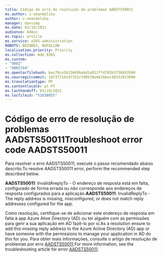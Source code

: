 ```yaml
---
title: Código de erro de resolução de problemas AADSTS50011
ms.author: v-smandalika
author: v-smandalika
manager: dansimp
ms.date: 03/19/2021
audience: Admin
ms.topic: article
ms.service: o365-administration
ROBOTS: NOINDEX, NOFOLLOW
localization_priority: Priority
ms.collection: Adm_O365
ms.custom:
- "9802"
- "9005744"
ms.openlocfilehash: 6acf0ce3615669babd1a912ffd782b3750b93500
ms.sourcegitcommit: 1d73771d147325cfd8578e6816becd8331913890
ms.translationtype: MT
ms.contentlocale: pt-PT
ms.lasthandoff: 03/19/2021
ms.locfileid: "51038055"
---
```

# <a name="troubleshoot-error-code-aadsts50011"></a><span data-ttu-id="bd8bb-102">Código de erro de resolução de problemas AADSTS50011</span><span class="sxs-lookup"><span data-stu-id="bd8bb-102">Troubleshoot error code AADSTS50011</span></span>

<span data-ttu-id="bd8bb-103">Para resolver o erro AADSTS50011, execute o passo recomendado abaixo descrito.</span><span class="sxs-lookup"><span data-stu-id="bd8bb-103">To resolve AADSTS50011 error, perform the recommended step described below.</span></span>

<span data-ttu-id="bd8bb-104">**AADSTS50011**: InvalidAreplyTo - O endereço de resposta está em falta, configurado de forma errada ou não corresponde aos endereços de resposta configurados para a aplicação.</span><span class="sxs-lookup"><span data-stu-id="bd8bb-104">**AADSTS50011**: InvalidReplyTo - The reply address is missing, misconfigured, or does not match reply addresses configured for the app.</span></span>

<span data-ttu-id="bd8bb-105">Como resolução, certifique-se de adicionar este endereço de resposta em falta à app Azure Ative Directory (AD) ou ter alguém com as permissões para gerir a sua aplicação em AD fazê-lo por si.</span><span class="sxs-lookup"><span data-stu-id="bd8bb-105">As a resolution ensure to add this missing reply address to the Azure Active Directory (AD) app or have someone with the permissions to manage your application in AD do this for you.</span></span> <span data-ttu-id="bd8bb-106">Para obter mais informações, consulte o artigo de resolução de problemas por erro [AADSTS50011](https://docs.microsoft.com/troubleshoot/azure/active-directory/error-code-aadsts50011-reply-url-mismatch).</span><span class="sxs-lookup"><span data-stu-id="bd8bb-106">For more information, see the troubleshooting article for error [AADSTS50011](https://docs.microsoft.com/troubleshoot/azure/active-directory/error-code-aadsts50011-reply-url-mismatch).</span></span>